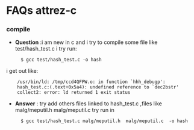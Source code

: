 # FAQs attrez-c
### compile
* **Question** :i am new in c and i try to compile some file like test/hash_test.c
i try run:

		$ gcc test/hash_test.c -o hash
i get out like:

		/usr/bin/ld: /tmp/ccd4QFPW.o: in function `hhh_debugp':
		hash_test.c:(.text+0x5a4): undefined reference to `dec2bstr'
		collect2: error: ld returned 1 exit status
* **Answer** : try add others files linked to hash_test.c ,files like malg/meputil.h  malg/meputil.c
try run in 
		
		$ gcc test/hash_test.c malg/meputil.h  malg/meputil.c  -o hash